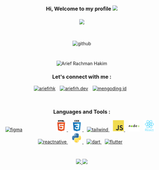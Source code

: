 


<!-- <h1 align="center">Hi, I'm Arief Rachman Hakim <img src="https://media.giphy.com/media/hvRJCLFzcasrR4ia7z/giphy.gif" height="35px" width="35px"></h1> -->

<h3 align="center">
  Hi, Welcome to my profile
  <img src="https://media.giphy.com/media/hvRJCLFzcasrR4ia7z/giphy.gif" width="28">
</h3>

<h3 align="center">
  <a href="https://git.io/typing-svg">
    <img src="https://readme-typing-svg.herokuapp.com?font=Fira+code&size=30&duration=3000&pause=1000&color=E4E4E4&background=000000E4&center=true&vCenter=true&width=435&lines=I'm+Arief+Rachman+Hakim;Road+to+Full-stack+Dev;Always+learning+everyday;Nice+to+meet+you!">
  </a>
</h3>

<!-- <h3 align="center">A passionate tukang ngoding serabutan</h3> -->
<br>

<p align="center"><img src='https://github.com/ariefhk/Profile/blob/main/code.gif' alt='github' height='300' width='350' ></p>
<br>

<p align="center"> <img src="https://komarev.com/ghpvc/?username=ariefhk&label=Profile%20views&color=0e75b6&style=flat" alt="Arief Rachman Hakim" /> </p>
<h3 align="center">Let's connect with me :</h3>
<p align="center">
<a href="https://linkedin.com/in/ariefrhk" target="blank"  style="padding-right:10px;"><img align="center" src="https://raw.githubusercontent.com/rahuldkjain/github-profile-readme-generator/master/src/images/icons/Social/linked-in-alt.svg" alt="ariefrhk" width="35" /></a>
<a href="https://instagram.com/ariefrh.dev" target="blank" style="padding-right:10px;"><img align="center" src="https://raw.githubusercontent.com/rahuldkjain/github-profile-readme-generator/master/src/images/icons/Social/instagram.svg" alt="ariefrh.dev"  width="35" /></a>
<a href="https://www.youtube.com/channel/UCh-ogojKcj7FwhKSHNL_Vwg" target="blank" style="padding-right:10px;"><img align="center" src="https://raw.githubusercontent.com/rahuldkjain/github-profile-readme-generator/master/src/images/icons/Social/youtube.svg" alt="mengoding id" width="35" /></a>
</p>

<br>
<h3 align="center">Languages and Tools :</h3>
<p align="center"> 
<a href="https://www.figma.com/" target="_blank" rel="noreferrer" > <img src="https://www.vectorlogo.zone/logos/figma/figma-icon.svg" alt="figma" width="35" style="padding-right:100px;"/></a>
<a href="https://www.w3.org/html/" target="_blank" rel="noreferrer" style="padding-right:10px;"> <img src="https://raw.githubusercontent.com/devicons/devicon/master/icons/html5/html5-original-wordmark.svg" alt="html5" width="35"/> </a>
<a href="https://www.w3schools.com/css/" target="_blank" rel="noreferrer" style="padding-right:10px;"> <img src="https://raw.githubusercontent.com/devicons/devicon/master/icons/css3/css3-original-wordmark.svg" alt="css3" width="35"/> </a>
<a href="https://tailwindcss.com/" target="_blank" rel="noreferrer" style="padding-right:10px;"> <img src="https://www.vectorlogo.zone/logos/tailwindcss/tailwindcss-icon.svg" alt="tailwind" width="35"/> </a>
<a href="https://developer.mozilla.org/en-US/docs/Web/JavaScript" target="_blank" rel="noreferrer" style="padding-right:10px;"> <img src="https://raw.githubusercontent.com/devicons/devicon/master/icons/javascript/javascript-original.svg" alt="javascript"  width="35"/> </a>
<a href="https://nodejs.org" target="_blank" rel="noreferrer" style="padding-right:10px;"> <img src="https://raw.githubusercontent.com/devicons/devicon/master/icons/nodejs/nodejs-original-wordmark.svg" alt="nodejs" width="35"/></a>
<a href="https://reactjs.org/" target="_blank" rel="noreferrer" style="padding-right:10px;"> <img src="https://raw.githubusercontent.com/devicons/devicon/master/icons/react/react-original-wordmark.svg" alt="react" width="35"/></a>
<a href="https://reactnative.dev/" target="_blank" rel="noreferrer" style="padding-right:10px;"> <img src="https://reactnative.dev/img/header_logo.svg" alt="reactnative" width="35"/> </a>
<a href="https://www.python.org" target="_blank" rel="noreferrer" style="padding-right:10px;"> <img src="https://raw.githubusercontent.com/devicons/devicon/master/icons/python/python-original.svg" alt="python" width="35"/> </a>
<a href="https://dart.dev" target="_blank" rel="noreferrer" style="padding-right:10px;"> <img src="https://www.vectorlogo.zone/logos/dartlang/dartlang-icon.svg" alt="dart" width="35"/> </a>
<a href="https://flutter.dev" target="_blank" rel="noreferrer" style="padding-right:10px;"> <img src="https://www.vectorlogo.zone/logos/flutterio/flutterio-icon.svg" alt="flutter" width="35"/> </a>
</p>

<br>


<p align="center">
<a href="https://github.com/ariefhk">
  <img height="180em" src="https://github-readme-stats.vercel.app/api?username=ariefhk&count_private=true&show_icons=true&theme=github_dark" />
    <img height="180em" src="https://github-readme-stats.vercel.app/api/top-langs/?username=ariefhk&layout=compact&theme=github_dark&langs_count=8" />
</a>
</p>






<!--
**ariefhk/ariefhk** is a ✨ _special_ ✨ repository because its `README.md` (this file) appears on your GitHub profile.
Hi there 👋, Welcome to my Profile
Here are some ideas to get you started:
![GitHub streak stats](https://github-readme-streak-stats.herokuapp.com/?user=ariefhk)  
<br>
<p>Semoga Bermanfaat</p>

<br>

- 🔭 I’m currently working on ...
- 🌱 I’m currently learning ...
- 👯 I’m looking to collaborate on ...
- 🤔 I’m looking for help with ...
- 💬 Ask me about ...
- 📫 How to reach me: ...
- 😄 Pronouns: ...
- ⚡ Fun fact: ...
-->
